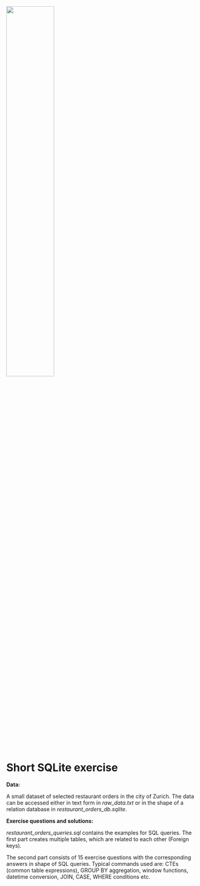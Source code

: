 <img src="img/maki_sushi.jpg" width="50%">

# Short SQLite exercise

**Data:** 

A small dataset of selected restaurant orders in the city of Zurich. The data can be accessed either in text form in *raw_data.txt* or in the shape of a relation database in *restaurant_orders_db.sqlite*.


**Exercise questions and solutions:**

*restaurant_orders_queries.sql* contains the examples for SQL queries. The first part creates multiple tables, which are related to each other (Foreign keys).

The second part consists of 15 exercise questions with the corresponding answers in shape of SQL queries. Typical commands used are: CTEs (common table expressions), GROUP BY aggregation, window functions, datetime conversion, JOIN, CASE, WHERE conditions etc.
